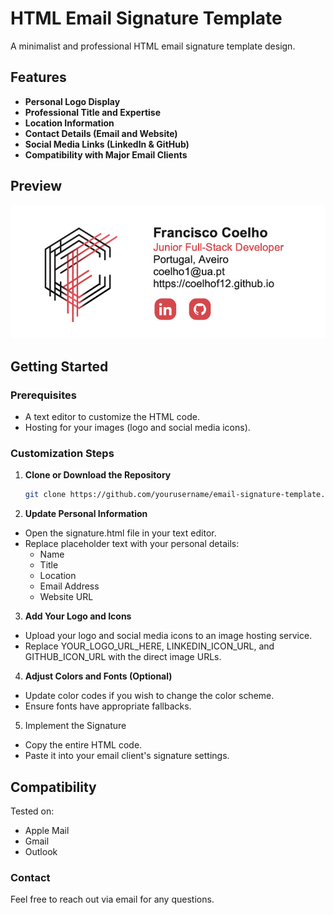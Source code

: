 # HTML Email Signature Template

A minimalist and professional HTML email signature template design.

## Features

- **Personal Logo Display**
- **Professional Title and Expertise**
- **Location Information**
- **Contact Details (Email and Website)**
- **Social Media Links (LinkedIn & GitHub)**
- **Compatibility with Major Email Clients**

## Preview

![Email Signature Preview](https://raw.githubusercontent.com/coelhof12/custom_HTML_signature/main/signature_preview.png)

## Getting Started

### **Prerequisites**

- A text editor to customize the HTML code.
- Hosting for your images (logo and social media icons).

### **Customization Steps**

1. **Clone or Download the Repository**

   ```bash
   git clone https://github.com/yourusername/email-signature-template.git
   ```

2. **Update Personal Information**

- Open the signature.html file in your text editor.
- Replace placeholder text with your personal details:
  - Name
  - Title
  - Location
  - Email Address
  - Website URL

3. **Add Your Logo and Icons**

- Upload your logo and social media icons to an image hosting service.
- Replace YOUR_LOGO_URL_HERE, LINKEDIN_ICON_URL, and GITHUB_ICON_URL with the direct image URLs.

4. **Adjust Colors and Fonts (Optional)**

- Update color codes if you wish to change the color scheme.
- Ensure fonts have appropriate fallbacks.

5. Implement the Signature

- Copy the entire HTML code.
- Paste it into your email client's signature settings.

## Compatibility

Tested on:

- Apple Mail
- Gmail
- Outlook

### Contact

Feel free to reach out via email for any questions.
